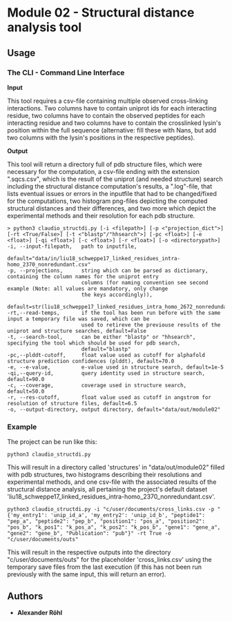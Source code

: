 # Module 02 - Structural distance analysis tool

## Usage

### The CLI - Command Line Interface
**Input**

This tool requires a csv-file containing multiple observed cross-linking interactions. Two columns have to contain 
uniprot ids for each interacting residue, two columns have to contain the observed peptides for each interacting residue
and two columns have to contain the crosslinked lysin's position within the full sequence (alternative: fill these with
Nans, but add two columns with the lysin's positions in the respective peptides).

**Output**

This tool will return a directory full of pdb structure files, which were necessary for the computation, a csv-file 
ending with the extension ".sqcs.csv", which is the result of the uniprot (and needed structure) search including the 
structural distance computation's results, a ".log"-file, that lists eventual issues or errors in the 
inputfile that had to be changed/fixed for the computations, two histogram png-files depicting the computed 
structural distances and their differences, and two more which depict the experimental methods and their resolution for
each pdb structure.
```
> python3 claudio_structdi.py [-i <filepath>] [-p <"projection_dict">] [-rt <True/False>] [-t <"blastp"/"hhsearch">] [-pc <float>] [-e <float>] [-qi <float>] [-c <float>] [-r <float>] [-o <directorypath>]
-i, --input-filepath,   path to inputfile,
                        default="data/in/liu18_schweppe17_linked_residues_intra-homo_2370_nonredundant.csv"
-p, --projections,      string which can be parsed as dictionary, containing the column names for the uniprot entry
                        columns (for naming convention see second example (Note: all values are mandatory, only change 
                        the keys accordingly)),
                        default=str(liu18_schweppe17_linked_residues_intra_homo_2672_nonredundant)
-rt,--read-temps,       if the tool has been run before with the same input a temporary file was saved, which can be 
                        used to retireve the previouse results of the uniprot and structure searches, default=False
-t, --search-tool,      can be either "blastp" or "hhsearch", specifying the tool which should be used for pdb search,
                        default="blastp"
-pc,--plddt-cutoff,     float value used as cutoff for alphafold structure prediction confidences (plddt), default=70.0
-e, --e-value,          e-value used in structure search, default=1e-5
-qi,--query-id,         query identity used in structure search, default=90.0
-c, --coverage,         coverage used in structure search, default=50.0
-r, --res-cutoff,       float value used as cutoff in angstrom for resolution of structure files, default=6.5
-o, --output-directory, output directory, default="data/out/module02"
```

### Example
The project can be run like this:
```
python3 claudio_structdi.py
```
This will result in a directory called 'structures' in "data/out/module02" filled with pdb structures, two 
histograms describing their resolutions and experimental methods, and one csv-file with the associated results of the
structural distance analysis, all pertaining the project's default dataset 
'liu18_schweppe17_linked_residues_intra-homo_2370_nonredundant.csv'.
```
python3 claudio_structdi.py -i "c/user/documents/cross_links.csv -p "{'my_entry1': 'unip_id_a', 'my_entry2': 'unip_id_b', "peptide1": "pep_a", "peptide2": "pep_b", "position1": "pos_a", "position2": "pos_b", "k_pos1": "k_pos_a", "k_pos2": "k_pos_b", "gene1": "gene_a", "gene2": "gene_b", "Publication": "pub"}" -rt True -o "c/user/documents/outs"
```
This will result in the respective outputs into the directory "c/user/documents/outs" for the placeholder 
'cross_links.csv' using the temporary save files from the last execution (if this has not been run previously with the 
same input, this will return an error).

## Authors

* **Alexander Röhl**
